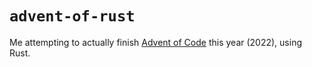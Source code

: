 # `advent-of-rust`

Me attempting to actually finish [Advent of Code](https://adventofcode.com/) this year (2022), using Rust.